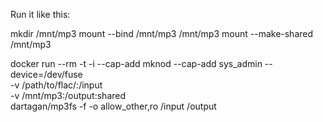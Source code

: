 Run it like this:

mkdir /mnt/mp3
mount --bind /mnt/mp3 /mnt/mp3
mount --make-shared /mnt/mp3

docker run --rm -t -i --cap-add mknod --cap-add sys_admin --device=/dev/fuse \
    -v /path/to/flac/:/input \
    -v /mnt/mp3:/output:shared \
    dartagan/mp3fs -f -o allow_other,ro /input /output
